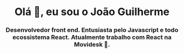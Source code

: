 <h1 align="center">Olá 👋, eu sou o João Guilherme</h1>
<h3 align="center">Desenvolvedor front end. Entusiasta pelo Javascript e todo ecossistema React. Atualmente trabalho com React na Movidesk 🚣.</h3>

